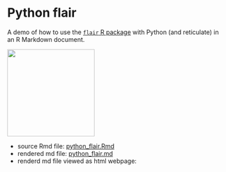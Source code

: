 # Python flair

A demo of how to use the [`flair` R package](https://kbodwin.github.io/flair/index.html) with Python (and reticulate) in an R Markdown document. 

<img src="https://github.com/kbodwin/flair/blob/master/man/figures/flair_hex.png?raw=true" width=200> 

- source Rmd file: [python_flair.Rmd](python_flair.Rmd)
- rendered md file: [python_flair.md](python_flair.md)
- renderd md file viewed as html webpage: 
